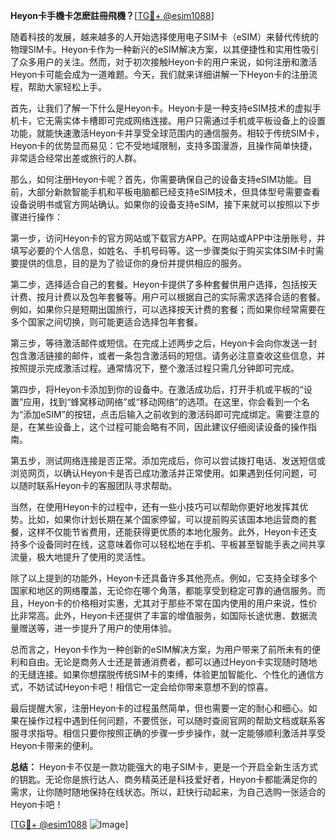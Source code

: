 **Heyon卡手機卡怎麽註冊飛機？**[[TG💪+ @esim1088](https://t.me/s/esim1088)]

随着科技的发展，越来越多的人开始选择使用电子SIM卡（eSIM）来替代传统的物理SIM卡。Heyon卡作为一种新兴的eSIM解决方案，以其便捷性和实用性吸引了众多用户的关注。然而，对于初次接触Heyon卡的用户来说，如何注册和激活Heyon卡可能会成为一道难题。今天，我们就来详细讲解一下Heyon卡的注册流程，帮助大家轻松上手。

首先，让我们了解一下什么是Heyon卡。Heyon卡是一种支持eSIM技术的虚拟手机卡，它无需实体卡槽即可完成网络连接。用户只需通过手机或平板设备上的设置功能，就能快速激活Heyon卡并享受全球范围内的通信服务。相较于传统SIM卡，Heyon卡的优势显而易见：它不受地域限制，支持多国漫游，且操作简单快捷，非常适合经常出差或旅行的人群。

那么，如何注册Heyon卡呢？首先，你需要确保自己的设备支持eSIM功能。目前，大部分新款智能手机和平板电脑都已经支持eSIM技术，但具体型号需要查看设备说明书或官方网站确认。如果你的设备支持eSIM，接下来就可以按照以下步骤进行操作：

第一步，访问Heyon卡的官方网站或下载官方APP。在网站或APP中注册账号，并填写必要的个人信息，如姓名、手机号码等。这一步骤类似于购买实体SIM卡时需要提供的信息，目的是为了验证你的身份并提供相应的服务。

第二步，选择适合自己的套餐。Heyon卡提供了多种套餐供用户选择，包括按天计费、按月计费以及包年套餐等。用户可以根据自己的实际需求选择合适的套餐。例如，如果你只是短期出国旅行，可以选择按天计费的套餐；而如果你经常需要在多个国家之间切换，则可能更适合选择包年套餐。

第三步，等待激活邮件或短信。在完成上述两步之后，Heyon卡会向你发送一封包含激活链接的邮件，或者一条包含激活码的短信。请务必注意查收这些信息，并按照提示完成激活过程。通常情况下，整个激活过程只需几分钟即可完成。

第四步，将Heyon卡添加到你的设备中。在激活成功后，打开手机或平板的“设置”应用，找到“蜂窝移动网络”或“移动网络”的选项。在这里，你会看到一个名为“添加eSIM”的按钮，点击后输入之前收到的激活码即可完成绑定。需要注意的是，在某些设备上，这个过程可能会略有不同，因此建议仔细阅读设备的操作指南。

第五步，测试网络连接是否正常。添加完成后，你可以尝试拨打电话、发送短信或浏览网页，以确认Heyon卡是否已成功激活并正常使用。如果遇到任何问题，可以随时联系Heyon卡的客服团队寻求帮助。

当然，在使用Heyon卡的过程中，还有一些小技巧可以帮助你更好地发挥其优势。比如，如果你计划长期在某个国家停留，可以提前购买该国本地运营商的套餐，这样不仅能节省费用，还能获得更优质的本地化服务。此外，Heyon卡还支持多个设备同时在线，这意味着你可以轻松地在手机、平板甚至智能手表之间共享流量，极大地提升了使用的灵活性。

除了以上提到的功能外，Heyon卡还具备许多其他亮点。例如，它支持全球多个国家和地区的网络覆盖，无论你在哪个角落，都能享受到稳定可靠的通信服务。而且，Heyon卡的价格相对实惠，尤其对于那些不常在国内使用的用户来说，性价比非常高。此外，Heyon卡还提供了丰富的增值服务，如国际长途优惠、数据流量赠送等，进一步提升了用户的使用体验。

总而言之，Heyon卡作为一种创新的eSIM解决方案，为用户带来了前所未有的便利和自由。无论是商务人士还是普通消费者，都可以通过Heyon卡实现随时随地的无缝连接。如果你想摆脱传统SIM卡的束缚，体验更加智能化、个性化的通信方式，不妨试试Heyon卡吧！相信它一定会给你带来意想不到的惊喜。

最后提醒大家，注册Heyon卡的过程虽然简单，但也需要一定的耐心和细心。如果在操作过程中遇到任何问题，不要慌张，可以随时查阅官网的帮助文档或联系客服寻求指导。相信只要你按照正确的步骤一步步操作，就一定能够顺利激活并享受Heyon卡带来的便利。

**总结：** Heyon卡不仅是一款功能强大的电子SIM卡，更是一个开启全新生活方式的钥匙。无论你是旅行达人、商务精英还是科技爱好者，Heyon卡都能满足你的需求，让你随时随地保持在线状态。所以，赶快行动起来，为自己选购一张适合的Heyon卡吧！

[[TG💪+ @esim1088](https://t.me/s/esim1088) ![Image](https://i.postimg.cc/4NQfJmqS/Snipaste-2025-05-13-00-14-12.png)]